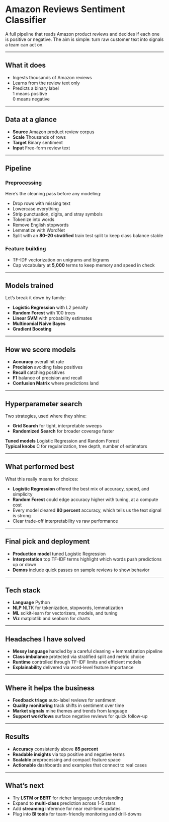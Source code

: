 # Amazon Reviews Sentiment Classifier

A full pipeline that reads Amazon product reviews and decides if each one is positive or negative. The aim is simple: turn raw customer text into signals a team can act on.

---

## What it does
- Ingests thousands of Amazon reviews
- Learns from the review text only
- Predicts a binary label  
  1 means positive  
  0 means negative

---

## Data at a glance
- **Source** Amazon product review corpus  
- **Scale** Thousands of rows  
- **Target** Binary sentiment  
- **Input** Free-form review text

---

## Pipeline

### Preprocessing
Here’s the cleaning pass before any modeling:
- Drop rows with missing text
- Lowercase everything
- Strip punctuation, digits, and stray symbols
- Tokenize into words
- Remove English stopwords
- Lemmatize with WordNet
- Split with an **80–20 stratified** train test split to keep class balance stable

### Feature building
- TF-IDF vectorization on unigrams and bigrams
- Cap vocabulary at **5,000** terms to keep memory and speed in check

---

## Models trained
Let’s break it down by family:
- **Logistic Regression** with L2 penalty
- **Random Forest** with 100 trees
- **Linear SVM** with probability estimates
- **Multinomial Naive Bayes**
- **Gradient Boosting**

---

## How we score models
- **Accuracy** overall hit rate  
- **Precision** avoiding false positives  
- **Recall** catching positives  
- **F1** balance of precision and recall  
- **Confusion Matrix** where predictions land

---

## Hyperparameter search
Two strategies, used where they shine:
- **Grid Search** for tight, interpretable sweeps  
- **Randomized Search** for broader coverage faster

**Tuned models** Logistic Regression and Random Forest  
**Typical knobs** C for regularization, tree depth, number of estimators

---

## What performed best
What this really means for choices:
- **Logistic Regression** offered the best mix of accuracy, speed, and simplicity
- **Random Forest** could edge accuracy higher with tuning, at a compute cost
- Every model cleared **80 percent** accuracy, which tells us the text signal is strong
- Clear trade-off interpretability vs raw performance

---

## Final pick and deployment
- **Production model** tuned Logistic Regression
- **Interpretation** top TF-IDF terms highlight which words push predictions up or down
- **Demos** include quick passes on sample reviews to show behavior

---

## Tech stack
- **Language** Python  
- **NLP** NLTK for tokenization, stopwords, lemmatization  
- **ML** scikit-learn for vectorizers, models, and tuning  
- **Viz** matplotlib and seaborn for charts

---

## Headaches I have solved
- **Messy language** handled by a careful cleaning + lemmatization pipeline
- **Class imbalance** protected via stratified split and metric choice
- **Runtime** controlled through TF-IDF limits and efficient models
- **Explainability** delivered via word-level feature importance

---

## Where it helps the business
- **Feedback triage** auto-label reviews for sentiment
- **Quality monitoring** track shifts in sentiment over time
- **Market signals** mine themes and trends from language
- **Support workflows** surface negative reviews for quick follow-up

---

## Results
- **Accuracy** consistently above **85 percent**
- **Readable insights** via top positive and negative terms
- **Scalable** preprocessing and compact feature space
- **Actionable** dashboards and examples that connect to real cases

---

## What’s next
- Try **LSTM or BERT** for richer language understanding
- Expand to **multi-class** prediction across 1–5 stars
- Add **streaming** inference for near real-time updates
- Plug into **BI tools** for team-friendly monitoring and drill-downs
